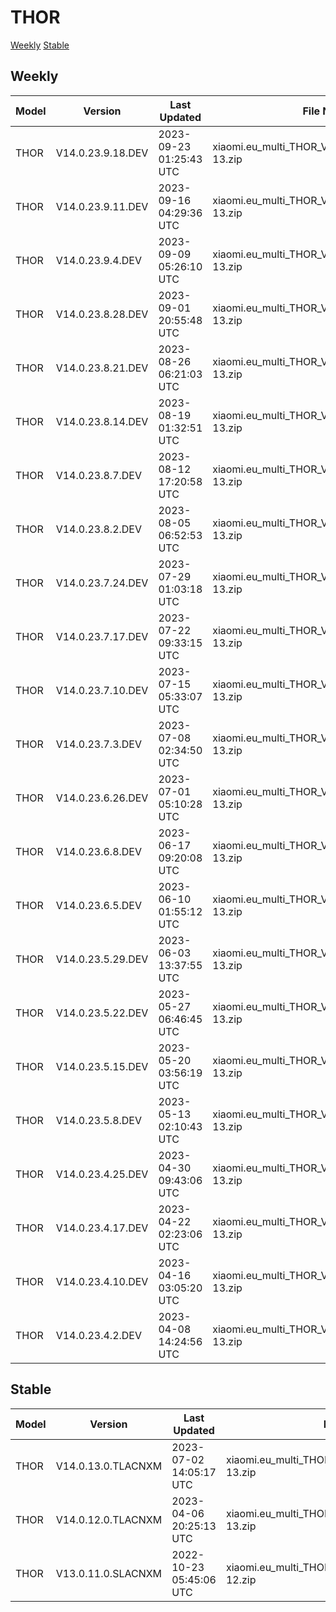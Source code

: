 # THOR
[Weekly](#Weekly)  [Stable](#Stable)
## Weekly
| Model | Version | Last Updated | File Name | Size | Download Link |
| ---- | ---- | ---- | ---- | ---- | ---- |
| THOR | V14.0.23.9.18.DEV | 2023-09-23 01:25:43 UTC | xiaomi.eu_multi_THOR_V14.0.23.9.18.DEV_v14-13.zip | 5.4 GB | [SourceForge](https://sourceforge.net/projects/xiaomi-eu-multilang-miui-roms/files/xiaomi.eu/MIUI-WEEKLY-RELEASES/V14.0.23.9.18.DEV/xiaomi.eu_multi_THOR_V14.0.23.9.18.DEV_v14-13.zip/download) |
| THOR | V14.0.23.9.11.DEV | 2023-09-16 04:29:36 UTC | xiaomi.eu_multi_THOR_V14.0.23.9.11.DEV_v14-13.zip | 5.4 GB | [SourceForge](https://sourceforge.net/projects/xiaomi-eu-multilang-miui-roms/files/xiaomi.eu/MIUI-WEEKLY-RELEASES/V14.0.23.9.11.DEV/xiaomi.eu_multi_THOR_V14.0.23.9.11.DEV_v14-13.zip/download) |
| THOR | V14.0.23.9.4.DEV | 2023-09-09 05:26:10 UTC | xiaomi.eu_multi_THOR_V14.0.23.9.4.DEV_v14-13.zip | 5.4 GB | [SourceForge](https://sourceforge.net/projects/xiaomi-eu-multilang-miui-roms/files/xiaomi.eu/MIUI-WEEKLY-RELEASES/V14.0.23.9.4.DEV/xiaomi.eu_multi_THOR_V14.0.23.9.4.DEV_v14-13.zip/download) |
| THOR | V14.0.23.8.28.DEV | 2023-09-01 20:55:48 UTC | xiaomi.eu_multi_THOR_V14.0.23.8.28.DEV_v14-13.zip | 5.4 GB | [SourceForge](https://sourceforge.net/projects/xiaomi-eu-multilang-miui-roms/files/xiaomi.eu/MIUI-WEEKLY-RELEASES/V14.0.23.8.28.DEV/xiaomi.eu_multi_THOR_V14.0.23.8.28.DEV_v14-13.zip/download) |
| THOR | V14.0.23.8.21.DEV | 2023-08-26 06:21:03 UTC | xiaomi.eu_multi_THOR_V14.0.23.8.21.DEV_v14-13.zip | 5.4 GB | [SourceForge](https://sourceforge.net/projects/xiaomi-eu-multilang-miui-roms/files/xiaomi.eu/MIUI-WEEKLY-RELEASES/V14.0.23.8.21.DEV/xiaomi.eu_multi_THOR_V14.0.23.8.21.DEV_v14-13.zip/download) |
| THOR | V14.0.23.8.14.DEV | 2023-08-19 01:32:51 UTC | xiaomi.eu_multi_THOR_V14.0.23.8.14.DEV_v14-13.zip | 5.4 GB | [SourceForge](https://sourceforge.net/projects/xiaomi-eu-multilang-miui-roms/files/xiaomi.eu/MIUI-WEEKLY-RELEASES/V14.0.23.8.14.DEV/xiaomi.eu_multi_THOR_V14.0.23.8.14.DEV_v14-13.zip/download) |
| THOR | V14.0.23.8.7.DEV | 2023-08-12 17:20:58 UTC | xiaomi.eu_multi_THOR_V14.0.23.8.7.DEV_v14-13.zip | 5.5 GB | [SourceForge](https://sourceforge.net/projects/xiaomi-eu-multilang-miui-roms/files/xiaomi.eu/MIUI-WEEKLY-RELEASES/V14.0.23.8.7.DEV/xiaomi.eu_multi_THOR_V14.0.23.8.7.DEV_v14-13.zip/download) |
| THOR | V14.0.23.8.2.DEV | 2023-08-05 06:52:53 UTC | xiaomi.eu_multi_THOR_V14.0.23.8.2.DEV_v14-13.zip | 5.5 GB | [SourceForge](https://sourceforge.net/projects/xiaomi-eu-multilang-miui-roms/files/xiaomi.eu/MIUI-WEEKLY-RELEASES/V14.0.23.8.2.DEV/xiaomi.eu_multi_THOR_V14.0.23.8.2.DEV_v14-13.zip/download) |
| THOR | V14.0.23.7.24.DEV | 2023-07-29 01:03:18 UTC | xiaomi.eu_multi_THOR_V14.0.23.7.24.DEV_v14-13.zip | 5.5 GB | [SourceForge](https://sourceforge.net/projects/xiaomi-eu-multilang-miui-roms/files/xiaomi.eu/MIUI-WEEKLY-RELEASES/V14.0.23.7.24.DEV/xiaomi.eu_multi_THOR_V14.0.23.7.24.DEV_v14-13.zip/download) |
| THOR | V14.0.23.7.17.DEV | 2023-07-22 09:33:15 UTC | xiaomi.eu_multi_THOR_V14.0.23.7.17.DEV_v14-13.zip | 5.5 GB | [SourceForge](https://sourceforge.net/projects/xiaomi-eu-multilang-miui-roms/files/xiaomi.eu/MIUI-WEEKLY-RELEASES/V14.0.23.7.17.DEV/xiaomi.eu_multi_THOR_V14.0.23.7.17.DEV_v14-13.zip/download) |
| THOR | V14.0.23.7.10.DEV | 2023-07-15 05:33:07 UTC | xiaomi.eu_multi_THOR_V14.0.23.7.10.DEV_v14-13.zip | 5.5 GB | [SourceForge](https://sourceforge.net/projects/xiaomi-eu-multilang-miui-roms/files/xiaomi.eu/MIUI-WEEKLY-RELEASES/V14.0.23.7.10.DEV/xiaomi.eu_multi_THOR_V14.0.23.7.10.DEV_v14-13.zip/download) |
| THOR | V14.0.23.7.3.DEV | 2023-07-08 02:34:50 UTC | xiaomi.eu_multi_THOR_V14.0.23.7.3.DEV_v14-13.zip | 5.5 GB | [SourceForge](https://sourceforge.net/projects/xiaomi-eu-multilang-miui-roms/files/xiaomi.eu/MIUI-WEEKLY-RELEASES/V14.0.23.7.3.DEV/xiaomi.eu_multi_THOR_V14.0.23.7.3.DEV_v14-13.zip/download) |
| THOR | V14.0.23.6.26.DEV | 2023-07-01 05:10:28 UTC | xiaomi.eu_multi_THOR_V14.0.23.6.26.DEV_v14-13.zip | 5.5 GB | [SourceForge](https://sourceforge.net/projects/xiaomi-eu-multilang-miui-roms/files/xiaomi.eu/MIUI-WEEKLY-RELEASES/V14.0.23.6.26.DEV/xiaomi.eu_multi_THOR_V14.0.23.6.26.DEV_v14-13.zip/download) |
| THOR | V14.0.23.6.8.DEV | 2023-06-17 09:20:08 UTC | xiaomi.eu_multi_THOR_V14.0.23.6.8.DEV_v14-13.zip | 5.5 GB | [SourceForge](https://sourceforge.net/projects/xiaomi-eu-multilang-miui-roms/files/xiaomi.eu/MIUI-WEEKLY-RELEASES/V14.0.23.6.8.DEV/xiaomi.eu_multi_THOR_V14.0.23.6.8.DEV_v14-13.zip/download) |
| THOR | V14.0.23.6.5.DEV | 2023-06-10 01:55:12 UTC | xiaomi.eu_multi_THOR_V14.0.23.6.5.DEV_v14-13.zip | 5.4 GB | [SourceForge](https://sourceforge.net/projects/xiaomi-eu-multilang-miui-roms/files/xiaomi.eu/MIUI-WEEKLY-RELEASES/V14.0.23.6.5.DEV/xiaomi.eu_multi_THOR_V14.0.23.6.5.DEV_v14-13.zip/download) |
| THOR | V14.0.23.5.29.DEV | 2023-06-03 13:37:55 UTC | xiaomi.eu_multi_THOR_V14.0.23.5.29.DEV_v14-13.zip | 5.4 GB | [SourceForge](https://sourceforge.net/projects/xiaomi-eu-multilang-miui-roms/files/xiaomi.eu/MIUI-WEEKLY-RELEASES/V14.0.23.5.29.DEV/xiaomi.eu_multi_THOR_V14.0.23.5.29.DEV_v14-13.zip/download) |
| THOR | V14.0.23.5.22.DEV | 2023-05-27 06:46:45 UTC | xiaomi.eu_multi_THOR_V14.0.23.5.22.DEV_v14-13.zip | 5.4 GB | [SourceForge](https://sourceforge.net/projects/xiaomi-eu-multilang-miui-roms/files/xiaomi.eu/MIUI-WEEKLY-RELEASES/V14.0.23.5.22.DEV/xiaomi.eu_multi_THOR_V14.0.23.5.22.DEV_v14-13.zip/download) |
| THOR | V14.0.23.5.15.DEV | 2023-05-20 03:56:19 UTC | xiaomi.eu_multi_THOR_V14.0.23.5.15.DEV_v14-13.zip | 5.4 GB | [SourceForge](https://sourceforge.net/projects/xiaomi-eu-multilang-miui-roms/files/xiaomi.eu/MIUI-WEEKLY-RELEASES/V14.0.23.5.15.DEV/xiaomi.eu_multi_THOR_V14.0.23.5.15.DEV_v14-13.zip/download) |
| THOR | V14.0.23.5.8.DEV | 2023-05-13 02:10:43 UTC | xiaomi.eu_multi_THOR_V14.0.23.5.8.DEV_v14-13.zip | 5.4 GB | [SourceForge](https://sourceforge.net/projects/xiaomi-eu-multilang-miui-roms/files/xiaomi.eu/MIUI-WEEKLY-RELEASES/V14.0.23.5.8.DEV/xiaomi.eu_multi_THOR_V14.0.23.5.8.DEV_v14-13.zip/download) |
| THOR | V14.0.23.4.25.DEV | 2023-04-30 09:43:06 UTC | xiaomi.eu_multi_THOR_V14.0.23.4.25.DEV_v14-13.zip | 5.4 GB | [SourceForge](https://sourceforge.net/projects/xiaomi-eu-multilang-miui-roms/files/xiaomi.eu/MIUI-WEEKLY-RELEASES/V14.0.23.4.25.DEV/xiaomi.eu_multi_THOR_V14.0.23.4.25.DEV_v14-13.zip/download) |
| THOR | V14.0.23.4.17.DEV | 2023-04-22 02:23:06 UTC | xiaomi.eu_multi_THOR_V14.0.23.4.17.DEV_v14-13.zip | 5.4 GB | [SourceForge](https://sourceforge.net/projects/xiaomi-eu-multilang-miui-roms/files/xiaomi.eu/MIUI-WEEKLY-RELEASES/V14.0.23.4.17.DEV/xiaomi.eu_multi_THOR_V14.0.23.4.17.DEV_v14-13.zip/download) |
| THOR | V14.0.23.4.10.DEV | 2023-04-16 03:05:20 UTC | xiaomi.eu_multi_THOR_V14.0.23.4.10.DEV_v14-13.zip | 5.4 GB | [SourceForge](https://sourceforge.net/projects/xiaomi-eu-multilang-miui-roms/files/xiaomi.eu/MIUI-WEEKLY-RELEASES/V14.0.23.4.10.DEV/xiaomi.eu_multi_THOR_V14.0.23.4.10.DEV_v14-13.zip/download) |
| THOR | V14.0.23.4.2.DEV | 2023-04-08 14:24:56 UTC | xiaomi.eu_multi_THOR_V14.0.23.4.2.DEV_v14-13.zip | 5.4 GB | [SourceForge](https://sourceforge.net/projects/xiaomi-eu-multilang-miui-roms/files/xiaomi.eu/MIUI-WEEKLY-RELEASES/V14.0.23.4.2.DEV/xiaomi.eu_multi_THOR_V14.0.23.4.2.DEV_v14-13.zip/download) |
## Stable
| Model | Version | Last Updated | File Name | Size | Download Link |
| ---- | ---- | ---- | ---- | ---- | ---- |
| THOR | V14.0.13.0.TLACNXM | 2023-07-02 14:05:17 UTC | xiaomi.eu_multi_THOR_V14.0.13.0.TLACNXM_v14-13.zip | 5.4 GB | [SourceForge](https://sourceforge.net/projects/xiaomi-eu-multilang-miui-roms/files/xiaomi.eu/MIUI-STABLE-RELEASES/MIUIv14/xiaomi.eu_multi_THOR_V14.0.13.0.TLACNXM_v14-13.zip/download) |
| THOR | V14.0.12.0.TLACNXM | 2023-04-06 20:25:13 UTC | xiaomi.eu_multi_THOR_V14.0.12.0.TLACNXM_v14-13.zip | 5.4 GB | [SourceForge](https://sourceforge.net/projects/xiaomi-eu-multilang-miui-roms/files/xiaomi.eu/MIUI-STABLE-RELEASES/MIUIv14/xiaomi.eu_multi_THOR_V14.0.12.0.TLACNXM_v14-13.zip/download) |
| THOR | V13.0.11.0.SLACNXM | 2022-10-23 05:45:06 UTC | xiaomi.eu_multi_THOR_V13.0.11.0.SLACNXM_v13-12.zip | 4.8 GB | [SourceForge](https://sourceforge.net/projects/xiaomi-eu-multilang-miui-roms/files/xiaomi.eu/MIUI-STABLE-RELEASES/MIUIv13/xiaomi.eu_multi_THOR_V13.0.11.0.SLACNXM_v13-12.zip/download) |
